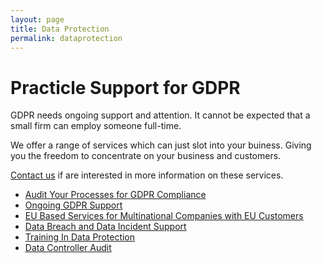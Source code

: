 ```yaml
---
layout: page
title: Data Protection
permalink: dataprotection
---
```


# Practicle Support for GDPR

GDPR needs ongoing support and attention. It cannot be expected that a small firm can employ someone full-time.

We offer a range of services which can just slot into your buiness. Giving you the freedom to concentrate on your business and customers.

[Contact us](../contact/) if are interested in more information on these services.

* [Audit Your Processes for GDPR Compliance](../services/audit)
* [Ongoing GDPR Support](../services/ongoing)
* [EU Based Services for Multinational Companies with EU Customers](../services/eubase)
* [Data Breach and Data Incident Support](../services/databreach)
* [Training In Data Protection](../services/training)
* [Data Controller Audit](../services/dcAudit)
